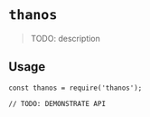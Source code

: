 # `thanos`

> TODO: description

## Usage

```
const thanos = require('thanos');

// TODO: DEMONSTRATE API
```
